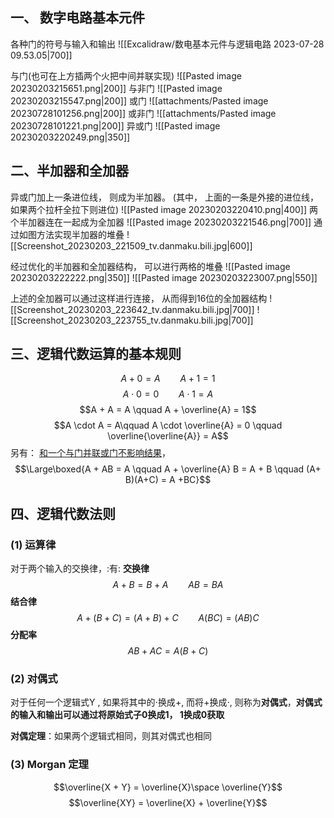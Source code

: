 ## 一、 数字电路基本元件
各种门的符号与输入和输出
![[Excalidraw/数电基本元件与逻辑电路 2023-07-28 09.53.05|700]]

与门(也可在上方插两个火把中间并联实现)
![[Pasted image 20230203215651.png|200]]
与非门
![[Pasted image 20230203215547.png|200]]
或门
![[attachments/Pasted image 20230728101256.png|200]]
或非门
![[attachments/Pasted image 20230728101221.png|200]]
异或门
![[Pasted image 20230203220249.png|350]]

## 二、半加器和全加器
异或门加上一条进位线， 则成为半加器。
(其中， 上面的一条是外接的进位线，如果两个拉杆全拉下则进位)
![[Pasted image 20230203220410.png|400]]
两个半加器连在一起成为全加器
![[Pasted image 20230203221546.png|700]]
通过如图方法实现半加器的堆叠
![[Screenshot_20230203_221509_tv.danmaku.bili.jpg|600]]

经过优化的半加器和全加器结构， 可以进行两格的堆叠
![[Pasted image 20230203222222.png|350]]
![[Pasted image 20230203223007.png|550]]

上述的全加器可以通过这样进行连接， 从而得到16位的全加器结构
![[Screenshot_20230203_223642_tv.danmaku.bili.jpg|700]]
![[Screenshot_20230203_223755_tv.danmaku.bili.jpg|700]]

## 三、逻辑代数运算的基本规则
$$A + 0 = A\qquad  A + 1 = 1$$
$$A \cdot  0  = 0 \qquad A \cdot 1  = A $$
$$A + A = A \qquad A + \overline{A} = 1$$
$$A \cdot A = A\qquad A \cdot \overline{A} = 0 \qquad \overline{\overline{A}} = A$$
另有： <u>和一个与门并联或门不影响结果</u>， 
$$\Large\boxed{A + AB = A \qquad  A + \overline{A} B = A + B \qquad (A+ B)(A+C) = A +BC}$$
## 四、逻辑代数法则
### (1) 运算律
对于两个输入的交换律，:有: 
**交换律**
$$A + B  = B + A \qquad AB = BA$$
**结合律**
$$A + (B+ C) = (A + B) + C  \qquad  A(BC) = (AB) C$$
**分配率**
$$AB + AC = A(B+ C)$$

### (2) 对偶式
对于任何一个逻辑式Y , 如果将其中的$\cdot$换成$+$, 而将$+$换成$\cdot$, 则称为**对偶式**，**对偶式的输入和输出可以通过将原始式子0换成1， 1换成0获取**

**对偶定理**：如果两个逻辑式相同，则其对偶式也相同

### (3) Morgan 定理
$$\overline{X + Y} = \overline{X}\space \overline{Y}$$
$$\overline{XY} = \overline{X} + \overline{Y}$$
